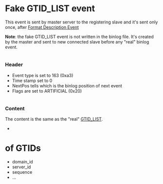 # Fake GTID_LIST event

This event is sent by master server to the registering slave and it's sent only once, after 
[Format Description Event](format_description_event.md)

**Note**: the fake GTID_LIST event is not written in the binlog file.
It's created by the master and sent to new connected slave before any "real" binlog event.

#

### Header

* Event type is set to 163 (0xa3)
* Time stamp set to 0
* NextPos tells which is the binlog position of next event
* Flags are set to ARTIFICIAL (0x20)

#

### Content

The content is the same as the "real" [GTID_LIST](gtid_list_event.md).

* 

# of GTIDs

* domain_id
* server_id
* sequence
* ...